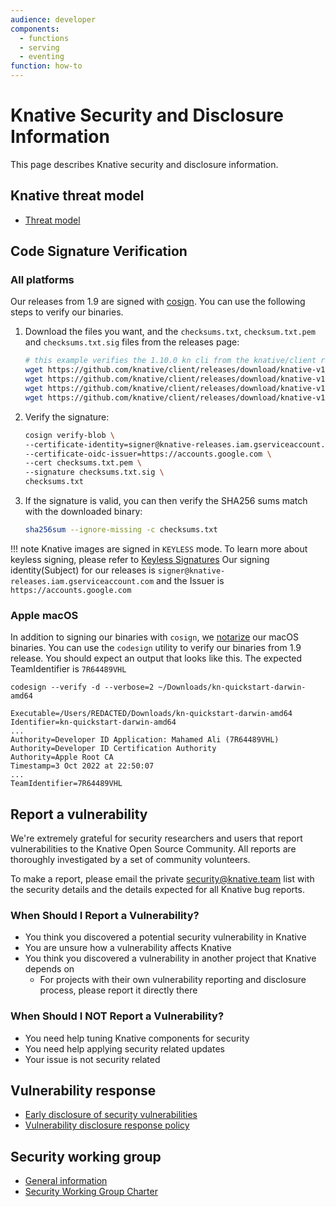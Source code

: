 ```yaml
---
audience: developer
components:
  - functions
  - serving
  - eventing
function: how-to
---
```


# Knative Security and Disclosure Information

This page describes Knative security and disclosure information.

## Knative threat model

* [Threat model](https://github.com/knative/community/blob/main/working-groups/security/threat-model.md)

## Code Signature Verification

### All platforms

Our releases from 1.9 are signed with [cosign](https://docs.sigstore.dev/cosign/overview). You can use the following steps to verify our binaries.

1. Download the files you want, and the `checksums.txt`, `checksum.txt.pem` and `checksums.txt.sig` files from the releases page:
    ```sh
    # this example verifies the 1.10.0 kn cli from the knative/client repository
    wget https://github.com/knative/client/releases/download/knative-v1.10.0/checksums.txt
    wget https://github.com/knative/client/releases/download/knative-v1.10.0/kn-darwin-amd64
    wget https://github.com/knative/client/releases/download/knative-v1.10.0/checksums.txt.sig
    wget https://github.com/knative/client/releases/download/knative-v1.10.0/checksums.txt.pem
    ```
1. Verify the signature:
    ```sh
    cosign verify-blob \
    --certificate-identity=signer@knative-releases.iam.gserviceaccount.com \
    --certificate-oidc-issuer=https://accounts.google.com \
    --cert checksums.txt.pem \
    --signature checksums.txt.sig \
    checksums.txt
    ```
1. If the signature is valid, you can then verify the SHA256 sums match with the downloaded binary:
    ```sh
    sha256sum --ignore-missing -c checksums.txt
    ```

!!! note
    Knative images are signed in `KEYLESS` mode. To learn more about keyless signing, please refer to
    [Keyless Signatures](https://github.com/sigstore/cosign/blob/main/KEYLESS.md#keyless-signatures)
    Our signing identity(Subject) for our releases is `signer@knative-releases.iam.gserviceaccount.com` and the Issuer is `https://accounts.google.com`

### Apple macOS

In addition to signing our binaries with `cosign`, we [notarize](https://developer.apple.com/documentation/security/notarizing_macos_software_before_distribution) our macOS binaries. You can use the `codesign` utility to verify our binaries from 1.9 release. You should expect an output that looks
like this. The expected TeamIdentifier is `7R64489VHL`

```
codesign --verify -d --verbose=2 ~/Downloads/kn-quickstart-darwin-amd64

Executable=/Users/REDACTED/Downloads/kn-quickstart-darwin-amd64
Identifier=kn-quickstart-darwin-amd64
...
Authority=Developer ID Application: Mahamed Ali (7R64489VHL)
Authority=Developer ID Certification Authority
Authority=Apple Root CA
Timestamp=3 Oct 2022 at 22:50:07
...
TeamIdentifier=7R64489VHL
```

## Report a vulnerability

We're extremely grateful for security researchers and users that report vulnerabilities to the Knative Open Source Community. All reports are thoroughly investigated by a set of community volunteers.

To make a report, please email the private [security@knative.team](mailto:security@knative.team) list with the security details and the details expected for all Knative bug reports.

### When Should I Report a Vulnerability?

* You think you discovered a potential security vulnerability in Knative
* You are unsure how a vulnerability affects Knative
* You think you discovered a vulnerability in another project that Knative depends on
    * For projects with their own vulnerability reporting and disclosure process, please report it directly there

### When Should I NOT Report a Vulnerability?

* You need help tuning Knative components for security
* You need help applying security related updates
* Your issue is not security related

## Vulnerability response

* [Early disclosure of security vulnerabilities](https://github.com/knative/community/blob/main/working-groups/security/disclosure.md)
* [Vulnerability disclosure response policy](https://github.com/knative/community/blob/main/working-groups/security/responding.md)

## Security working group

* [General information](https://github.com/knative/community/blob/main/working-groups/WORKING-GROUPS.md#security)
* [Security Working Group Charter](https://github.com/knative/community/blob/main/working-groups/security/CHARTER.md)

